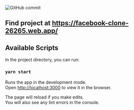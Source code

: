 ![GitHub commit](https://img.shields.io/github/last-commit/ammarjussa/facebook-clone)








## Find project at https://facebook-clone-26265.web.app/


## Available Scripts

In the project directory, you can run:

### `yarn start`

Runs the app in the development mode.<br />
Open [http://localhost:3000](http://localhost:3000) to view it in the browser.

The page will reload if you make edits.<br />
You will also see any lint errors in the console.
